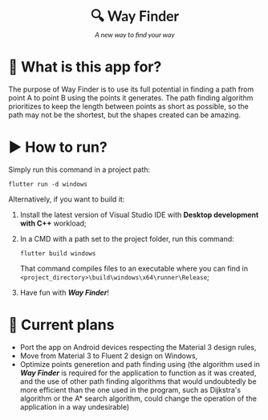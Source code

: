 <div style="text-align: center; font-family: Lato">
    <h1 style="margin-bottom: 0">🔍 Way Finder</h1>
    <i>A new way to find your way</i>
</div>

# 🤔 What is this app for?

The purpose of Way Finder is to use its full potential in finding a path from point A to point B using the points it generates. The path finding algorithm prioritizes to keep the length between points as short as possible, so the path may not be the shortest, but the shapes created can be amazing.

# ▶️ How to run?

Simply run this command in a project path:
```
flutter run -d windows
```

Alternatively, if you want to build it:
1. Install the latest version of Visual Studio IDE with **Desktop development with C++** workload;
2. In a CMD with a path set to the project folder, run this command:
   
    ```
    flutter build windows
    ```

    That command compiles files to an executable where you can find in `<project_directory>\build\windows\x64\runner\Release`;
3. Have fun with ***Way Finder***!

# 📝 Current plans

- Port the app on Android devices respecting the Material 3 design rules,
- Move from Material 3 to Fluent 2 design on Windows,
- Optimize points generetion and path finding using (the algorithm used in ***Way Finder*** is required for the application to function as it was created, and the use of other path finding algorithms that would undoubtedly be more efficient than the one used in the program, such as Dijkstra's algorithm or the A* search algorithm, could change the operation of the application in a way undesirable)